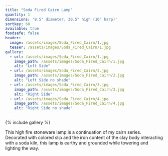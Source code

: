 ```yaml
---
title: "Soda Fired Cairn Lamp"
quantity: 1
dimensions: '8.5" diameter, 30.5" high (10" harp)'
sortkey: 60
available: true
foodsafe: false
header:
  image: /assets/images/Soda_Fired_Cairn/1.jpg
  teaser: /assets/images/Soda_Fired_Cairn/1.jpg
gallery:
  - url: /assets/images/Soda_Fired_Cairn/1.jpg
    image_path: /assets/images/Soda_Fired_Cairn/1.jpg
    alt: "Left Side"
  - url: /assets/images/Soda_Fired_Cairn/2.jpg
    image_path: /assets/images/Soda_Fired_Cairn/2.jpg
    alt: "Left Side no shade"
  - url: /assets/images/Soda_Fired_Cairn/3.jpg
    image_path: /assets/images/Soda_Fired_Cairn/3.jpg
    alt: "Right Side"
  - url: /assets/images/Soda_Fired_Cairn/4.jpg
    image_path: /assets/images/Soda_Fired_Cairn/4.jpg
    alt: "Right Side no shade"
---
```


{% include gallery %}

This high fire stoneware lamp is a continuation of my cairn series.  Decorated with colored slip and the iron content of the clay body interacting with a soda kiln, this lamp is earthy and grounded while towering and lighting the way.